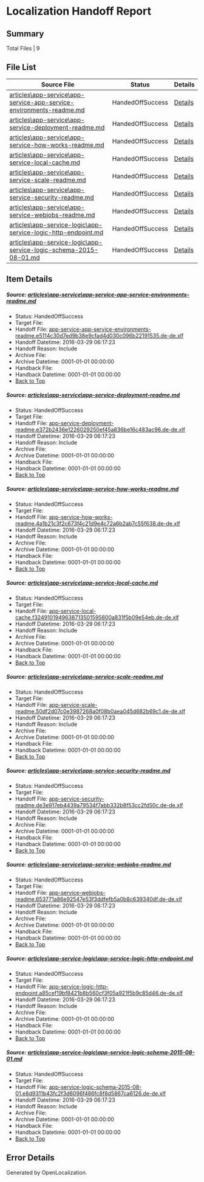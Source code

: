 # <a name='report-top'></a> Localization Handoff Report

## Summary
 Total Files | 9

## File List
 Source File | Status | Details 
 ----------- | ------ | ------- 
 [articles\app-service\app-service-app-service-environments-readme.md](https://github.com/OpenLocalizationOrg/hyperV/blob/c8ca72bbb3543be9ef16a2898293a20e43b99e5d/articles/app-service/app-service-app-service-environments-readme.md) | HandedOffSuccess | [Details](#9298667d8fb79a6c4291a6d2a29ae33226084ac3575)
 [articles\app-service\app-service-deployment-readme.md](https://github.com/OpenLocalizationOrg/hyperV/blob/c8ca72bbb3543be9ef16a2898293a20e43b99e5d/articles/app-service/app-service-deployment-readme.md) | HandedOffSuccess | [Details](#c9883d73b1c5989834e83ba7a2ca793cfd4ef042577)
 [articles\app-service\app-service-how-works-readme.md](https://github.com/OpenLocalizationOrg/hyperV/blob/c8ca72bbb3543be9ef16a2898293a20e43b99e5d/articles/app-service/app-service-how-works-readme.md) | HandedOffSuccess | [Details](#7baf00cc3cd5f8c78686d7b20f502935e85c85eb579)
 [articles\app-service\app-service-local-cache.md](https://github.com/OpenLocalizationOrg/hyperV/blob/c8ca72bbb3543be9ef16a2898293a20e43b99e5d/articles/app-service/app-service-local-cache.md) | HandedOffSuccess | [Details](#21a18a6b32e445929885e6db10c04945abaae257580)
 [articles\app-service\app-service-scale-readme.md](https://github.com/OpenLocalizationOrg/hyperV/blob/c8ca72bbb3543be9ef16a2898293a20e43b99e5d/articles/app-service/app-service-scale-readme.md) | HandedOffSuccess | [Details](#f3280ab1b881262635ce6b561df186bd48c5a41b582)
 [articles\app-service\app-service-security-readme.md](https://github.com/OpenLocalizationOrg/hyperV/blob/c8ca72bbb3543be9ef16a2898293a20e43b99e5d/articles/app-service/app-service-security-readme.md) | HandedOffSuccess | [Details](#de2ec0be5d153075a45bd4f7881c5bb387fb1551584)
 [articles\app-service\app-service-webjobs-readme.md](https://github.com/OpenLocalizationOrg/hyperV/blob/c8ca72bbb3543be9ef16a2898293a20e43b99e5d/articles/app-service/app-service-webjobs-readme.md) | HandedOffSuccess | [Details](#8004437ca93e7f6a22ad26c8d68a60889c8bd417586)
 [articles\app-service-logic\app-service-logic-http-endpoint.md](https://github.com/OpenLocalizationOrg/hyperV/blob/c8ca72bbb3543be9ef16a2898293a20e43b99e5d/articles/app-service-logic/app-service-logic-http-endpoint.md) | HandedOffSuccess | [Details](#d11f30426f7843d73e64c81e731710ae02c639d1515)
 [articles\app-service-logic\app-service-logic-schema-2015-08-01.md](https://github.com/OpenLocalizationOrg/hyperV/blob/c8ca72bbb3543be9ef16a2898293a20e43b99e5d/articles/app-service-logic/app-service-logic-schema-2015-08-01.md) | HandedOffSuccess | [Details](#92b98c1b94b63cb201bbf29a5cb99dff4ec02aa2522)

## Item Details
##### <a name='9298667d8fb79a6c4291a6d2a29ae33226084ac3575'></a> Source: [articles\app-service\app-service-app-service-environments-readme.md](https://github.com/OpenLocalizationOrg/hyperV/blob/c8ca72bbb3543be9ef16a2898293a20e43b99e5d/articles/app-service/app-service-app-service-environments-readme.md)
* Status: HandedOffSuccess
* Target File: 
* Handoff File: [app-service-app-service-environments-readme.e5114c30d7ed9b38e9cfad4d030c096b22191535.de-de.xlf](https://github.com/OpenLocalizationOrg/olhandoff/blob/c7662ea62b6b6175bd1f6d16892ba347bba32ec5/ol-handoff/OpenLocalizationOrg/hyperV.de-de/master/app-service-app-service-environments-readme.e5114c30d7ed9b38e9cfad4d030c096b22191535.de-de.xlf)
* Handoff Datetime: 2016-03-29 06:17:23
* Handoff Reason: Include
* Archive File: 
* Archive Datetime: 0001-01-01 00:00:00
* Handback File: 
* Handback Datetime: 0001-01-01 00:00:00
* [Back to Top](#report-top)

##### <a name='c9883d73b1c5989834e83ba7a2ca793cfd4ef042577'></a> Source: [articles\app-service\app-service-deployment-readme.md](https://github.com/OpenLocalizationOrg/hyperV/blob/c8ca72bbb3543be9ef16a2898293a20e43b99e5d/articles/app-service/app-service-deployment-readme.md)
* Status: HandedOffSuccess
* Target File: 
* Handoff File: [app-service-deployment-readme.e372b2436e1226029250ef45a836be16c483ac96.de-de.xlf](https://github.com/OpenLocalizationOrg/olhandoff/blob/c7662ea62b6b6175bd1f6d16892ba347bba32ec5/ol-handoff/OpenLocalizationOrg/hyperV.de-de/master/app-service-deployment-readme.e372b2436e1226029250ef45a836be16c483ac96.de-de.xlf)
* Handoff Datetime: 2016-03-29 06:17:23
* Handoff Reason: Include
* Archive File: 
* Archive Datetime: 0001-01-01 00:00:00
* Handback File: 
* Handback Datetime: 0001-01-01 00:00:00
* [Back to Top](#report-top)

##### <a name='7baf00cc3cd5f8c78686d7b20f502935e85c85eb579'></a> Source: [articles\app-service\app-service-how-works-readme.md](https://github.com/OpenLocalizationOrg/hyperV/blob/c8ca72bbb3543be9ef16a2898293a20e43b99e5d/articles/app-service/app-service-how-works-readme.md)
* Status: HandedOffSuccess
* Target File: 
* Handoff File: [app-service-how-works-readme.4a1b21c3f2c673f4c21d9e4c72a6b2ab7c55f638.de-de.xlf](https://github.com/OpenLocalizationOrg/olhandoff/blob/c7662ea62b6b6175bd1f6d16892ba347bba32ec5/ol-handoff/OpenLocalizationOrg/hyperV.de-de/master/acomdc_hi/app-service-how-works-readme.4a1b21c3f2c673f4c21d9e4c72a6b2ab7c55f638.de-de.xlf)
* Handoff Datetime: 2016-03-29 06:17:23
* Handoff Reason: Include
* Archive File: 
* Archive Datetime: 0001-01-01 00:00:00
* Handback File: 
* Handback Datetime: 0001-01-01 00:00:00
* [Back to Top](#report-top)

##### <a name='21a18a6b32e445929885e6db10c04945abaae257580'></a> Source: [articles\app-service\app-service-local-cache.md](https://github.com/OpenLocalizationOrg/hyperV/blob/c8ca72bbb3543be9ef16a2898293a20e43b99e5d/articles/app-service/app-service-local-cache.md)
* Status: HandedOffSuccess
* Target File: 
* Handoff File: [app-service-local-cache.f3249101949638713501595600a831f5b09e54eb.de-de.xlf](https://github.com/OpenLocalizationOrg/olhandoff/blob/c7662ea62b6b6175bd1f6d16892ba347bba32ec5/ol-handoff/OpenLocalizationOrg/hyperV.de-de/master/app-service-local-cache.f3249101949638713501595600a831f5b09e54eb.de-de.xlf)
* Handoff Datetime: 2016-03-29 06:17:23
* Handoff Reason: Include
* Archive File: 
* Archive Datetime: 0001-01-01 00:00:00
* Handback File: 
* Handback Datetime: 0001-01-01 00:00:00
* [Back to Top](#report-top)

##### <a name='f3280ab1b881262635ce6b561df186bd48c5a41b582'></a> Source: [articles\app-service\app-service-scale-readme.md](https://github.com/OpenLocalizationOrg/hyperV/blob/c8ca72bbb3543be9ef16a2898293a20e43b99e5d/articles/app-service/app-service-scale-readme.md)
* Status: HandedOffSuccess
* Target File: 
* Handoff File: [app-service-scale-readme.50df2d07c0e3987268a0f08b0aea045d682b69c1.de-de.xlf](https://github.com/OpenLocalizationOrg/olhandoff/blob/c7662ea62b6b6175bd1f6d16892ba347bba32ec5/ol-handoff/OpenLocalizationOrg/hyperV.de-de/master/app-service-scale-readme.50df2d07c0e3987268a0f08b0aea045d682b69c1.de-de.xlf)
* Handoff Datetime: 2016-03-29 06:17:23
* Handoff Reason: Include
* Archive File: 
* Archive Datetime: 0001-01-01 00:00:00
* Handback File: 
* Handback Datetime: 0001-01-01 00:00:00
* [Back to Top](#report-top)

##### <a name='de2ec0be5d153075a45bd4f7881c5bb387fb1551584'></a> Source: [articles\app-service\app-service-security-readme.md](https://github.com/OpenLocalizationOrg/hyperV/blob/c8ca72bbb3543be9ef16a2898293a20e43b99e5d/articles/app-service/app-service-security-readme.md)
* Status: HandedOffSuccess
* Target File: 
* Handoff File: [app-service-security-readme.de3e917eb4439a79534f7abb332b8f53cc2fd50c.de-de.xlf](https://github.com/OpenLocalizationOrg/olhandoff/blob/c7662ea62b6b6175bd1f6d16892ba347bba32ec5/ol-handoff/OpenLocalizationOrg/hyperV.de-de/master/app-service-security-readme.de3e917eb4439a79534f7abb332b8f53cc2fd50c.de-de.xlf)
* Handoff Datetime: 2016-03-29 06:17:23
* Handoff Reason: Include
* Archive File: 
* Archive Datetime: 0001-01-01 00:00:00
* Handback File: 
* Handback Datetime: 0001-01-01 00:00:00
* [Back to Top](#report-top)

##### <a name='8004437ca93e7f6a22ad26c8d68a60889c8bd417586'></a> Source: [articles\app-service\app-service-webjobs-readme.md](https://github.com/OpenLocalizationOrg/hyperV/blob/c8ca72bbb3543be9ef16a2898293a20e43b99e5d/articles/app-service/app-service-webjobs-readme.md)
* Status: HandedOffSuccess
* Target File: 
* Handoff File: [app-service-webjobs-readme.653771a86e92547e53f3ddfefb5a0b8c639340df.de-de.xlf](https://github.com/OpenLocalizationOrg/olhandoff/blob/c7662ea62b6b6175bd1f6d16892ba347bba32ec5/ol-handoff/OpenLocalizationOrg/hyperV.de-de/master/app-service-webjobs-readme.653771a86e92547e53f3ddfefb5a0b8c639340df.de-de.xlf)
* Handoff Datetime: 2016-03-29 06:17:23
* Handoff Reason: Include
* Archive File: 
* Archive Datetime: 0001-01-01 00:00:00
* Handback File: 
* Handback Datetime: 0001-01-01 00:00:00
* [Back to Top](#report-top)

##### <a name='d11f30426f7843d73e64c81e731710ae02c639d1515'></a> Source: [articles\app-service-logic\app-service-logic-http-endpoint.md](https://github.com/OpenLocalizationOrg/hyperV/blob/c8ca72bbb3543be9ef16a2898293a20e43b99e5d/articles/app-service-logic/app-service-logic-http-endpoint.md)
* Status: HandedOffSuccess
* Target File: 
* Handoff File: [app-service-logic-http-endpoint.a85cef19bf8421b8b560cf3f05a921f5b9c85d46.de-de.xlf](https://github.com/OpenLocalizationOrg/olhandoff/blob/c7662ea62b6b6175bd1f6d16892ba347bba32ec5/ol-handoff/OpenLocalizationOrg/hyperV.de-de/master/app-service-logic-http-endpoint.a85cef19bf8421b8b560cf3f05a921f5b9c85d46.de-de.xlf)
* Handoff Datetime: 2016-03-29 06:17:23
* Handoff Reason: Include
* Archive File: 
* Archive Datetime: 0001-01-01 00:00:00
* Handback File: 
* Handback Datetime: 0001-01-01 00:00:00
* [Back to Top](#report-top)

##### <a name='92b98c1b94b63cb201bbf29a5cb99dff4ec02aa2522'></a> Source: [articles\app-service-logic\app-service-logic-schema-2015-08-01.md](https://github.com/OpenLocalizationOrg/hyperV/blob/c8ca72bbb3543be9ef16a2898293a20e43b99e5d/articles/app-service-logic/app-service-logic-schema-2015-08-01.md)
* Status: HandedOffSuccess
* Target File: 
* Handoff File: [app-service-logic-schema-2015-08-01.e8d9311b43fc2f3d6096f486fc8f8d5867ca6126.de-de.xlf](https://github.com/OpenLocalizationOrg/olhandoff/blob/c7662ea62b6b6175bd1f6d16892ba347bba32ec5/ol-handoff/OpenLocalizationOrg/hyperV.de-de/master/app-service-logic-schema-2015-08-01.e8d9311b43fc2f3d6096f486fc8f8d5867ca6126.de-de.xlf)
* Handoff Datetime: 2016-03-29 06:17:23
* Handoff Reason: Include
* Archive File: 
* Archive Datetime: 0001-01-01 00:00:00
* Handback File: 
* Handback Datetime: 0001-01-01 00:00:00
* [Back to Top](#report-top)


## Error Details

Generated by OpenLocalization.

